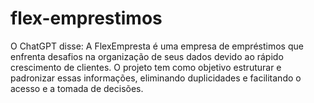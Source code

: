 # flex-emprestimos
O ChatGPT disse:  A FlexEmpresta é uma empresa de empréstimos que enfrenta desafios na organização de seus dados devido ao rápido crescimento de clientes. O projeto tem como objetivo estruturar e padronizar essas informações, eliminando duplicidades e facilitando o acesso e a tomada de decisões.

